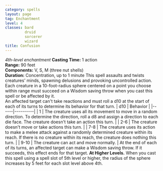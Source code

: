 ```yaml
---
category: spells
layout: page
tag: Enchantment
level: 4
classes: bard
         druid
         sorcerer
         wizard
title: Confusion 
---
```

_4th-level enchantment_ 
**Casting Time:** 1 action    
**Range:** 90 feet    
**Components:** V, S, M (three nut shells)    
**Duration:** Concentration, up to 1 minute 
This spell assaults and twists creatures' minds, spawning delusions and provoking uncontrolled action. Each creature in a 10-foot-radius sphere centered on a point you choose within range must succeed on a Wisdom saving throw when you cast this spell or be affected by it.    
An affected target can't take reactions and must roll a d10 at the start of each of its turns to determine its behavior for that turn. 
| d10  | Behavior |
|------|----------|
| 1    | The creature uses all its movement to move in a random direction. To determine the direction, roll a d8 and assign a direction to each die face. The creature doesn't take an action this turn. |
| 2-6  | The creature doesn't move or take actions this turn.  |
| 7-8  | The creature uses its action to make a melee attack against a randomly determined creature within its reach. If there is no creature within its reach, the creature does nothing this turn. |
| 9-10 | The creature can act and move normally. |
At the end of each of its turns, an affected target can make a Wisdom saving throw. If it succeeds, this effect ends for that target. 
**At Higher Levels.** When you cast this spell using a spell slot of 5th level or higher, the radius of the sphere increases by 5 feet for each slot level above 4th. 
